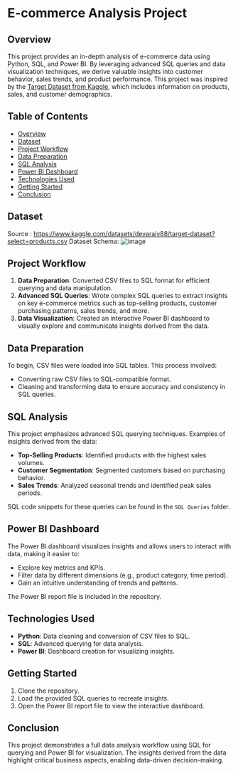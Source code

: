 # E-commerce Analysis Project

## Overview
This project provides an in-depth analysis of e-commerce data using Python, SQL, and Power BI. By leveraging advanced SQL queries and data visualization techniques, we derive valuable insights into customer behavior, sales trends, and product performance. This project was inspired by the [Target Dataset from Kaggle](https://www.kaggle.com/datasets/devarajv88/target-dataset?select=products.csv), which includes information on products, sales, and customer demographics.

## Table of Contents
- [Overview](#overview)
- [Dataset](#dataset)
- [Project Workflow](#project-workflow)
- [Data Preparation](#data-preparation)
- [SQL Analysis](#sql-analysis)
- [Power BI Dashboard](#power-bi-dashboard)
- [Technologies Used](#technologies-used)
- [Getting Started](#getting-started)
- [Conclusion](#conclusion)

## Dataset
Source : https://www.kaggle.com/datasets/devarajv88/target-dataset?select=products.csv
Dataset Schema:
![image](https://github.com/user-attachments/assets/345798b9-3e98-435f-9428-d20b965b778e)

## Project Workflow
1. **Data Preparation**: Converted CSV files to SQL format for efficient querying and data manipulation.
2. **Advanced SQL Queries**: Wrote complex SQL queries to extract insights on key e-commerce metrics such as top-selling products, customer purchasing patterns, sales trends, and more.
3. **Data Visualization**: Created an interactive Power BI dashboard to visually explore and communicate insights derived from the data.

## Data Preparation
To begin, CSV files were loaded into SQL tables. This process involved:
- Converting raw CSV files to SQL-compatible format.
- Cleaning and transforming data to ensure accuracy and consistency in SQL queries.

## SQL Analysis
This project emphasizes advanced SQL querying techniques. Examples of insights derived from the data:
- **Top-Selling Products**: Identified products with the highest sales volumes.
- **Customer Segmentation**: Segmented customers based on purchasing behavior.
- **Sales Trends**: Analyzed seasonal trends and identified peak sales periods.
  
SQL code snippets for these queries can be found in the `SQL Queries` folder.

## Power BI Dashboard
The Power BI dashboard visualizes insights and allows users to interact with data, making it easier to:
- Explore key metrics and KPIs.
- Filter data by different dimensions (e.g., product category, time period).
- Gain an intuitive understanding of trends and patterns.

The Power BI report file is included in the repository.

## Technologies Used
- **Python**: Data cleaning and conversion of CSV files to SQL.
- **SQL**: Advanced querying for data analysis.
- **Power BI**: Dashboard creation for visualizing insights.

## Getting Started
1. Clone the repository.
2. Load the provided SQL queries to recreate insights.
3. Open the Power BI report file to view the interactive dashboard.

## Conclusion
This project demonstrates a full data analysis workflow using SQL for querying and Power BI for visualization. The insights derived from the data highlight critical business aspects, enabling data-driven decision-making.

